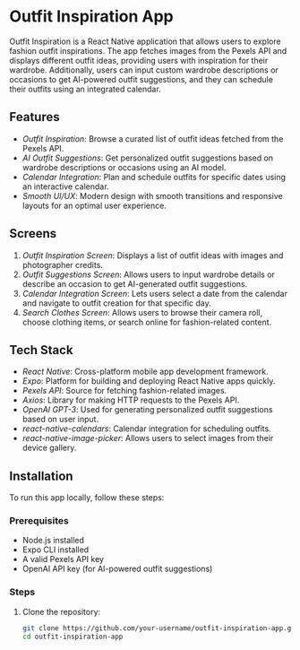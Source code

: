 # Outfit Inspiration App

Outfit Inspiration is a React Native application that allows users to explore fashion outfit inspirations. The app fetches images from the Pexels API and displays different outfit ideas, providing users with inspiration for their wardrobe. Additionally, users can input custom wardrobe descriptions or occasions to get AI-powered outfit suggestions, and they can schedule their outfits using an integrated calendar.

## Features

- *Outfit Inspiration*: Browse a curated list of outfit ideas fetched from the Pexels API.
- *AI Outfit Suggestions*: Get personalized outfit suggestions based on wardrobe descriptions or occasions using an AI model.
- *Calendar Integration*: Plan and schedule outfits for specific dates using an interactive calendar.
- *Smooth UI/UX*: Modern design with smooth transitions and responsive layouts for an optimal user experience.

## Screens

1. *Outfit Inspiration Screen*: Displays a list of outfit ideas with images and photographer credits.
2. *Outfit Suggestions Screen*: Allows users to input wardrobe details or describe an occasion to get AI-generated outfit suggestions.
3. *Calendar Integration Screen*: Lets users select a date from the calendar and navigate to outfit creation for that specific day.
4. *Search Clothes Screen*: Allows users to browse their camera roll, choose clothing items, or search online for fashion-related content.

## Tech Stack

- *React Native*: Cross-platform mobile app development framework.
- *Expo*: Platform for building and deploying React Native apps quickly.
- *Pexels API*: Source for fetching fashion-related images.
- *Axios*: Library for making HTTP requests to the Pexels API.
- *OpenAI GPT-3*: Used for generating personalized outfit suggestions based on user input.
- *react-native-calendars*: Calendar integration for scheduling outfits.
- *react-native-image-picker*: Allows users to select images from their device gallery.

## Installation

To run this app locally, follow these steps:

### Prerequisites

- Node.js installed
- Expo CLI installed
- A valid Pexels API key
- OpenAI API key (for AI-powered outfit suggestions)

### Steps

1. Clone the repository:

   ```bash
   git clone https://github.com/your-username/outfit-inspiration-app.git
   cd outfit-inspiration-app
